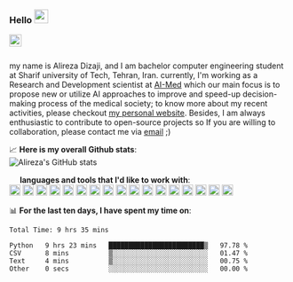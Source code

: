 ### Hello <img src="https://media.giphy.com/media/hvRJCLFzcasrR4ia7z/giphy.gif" width="25px">
<a href="https://www.linkedin.com/in/alireza-dizaji-43a634194/">
  <img align="left" alt="Alireza's LinkedIN" width="22px" src="https://raw.githubusercontent.com/peterthehan/peterthehan/master/assets/linkedin.svg" />
</a>

<!---
![](https://visitor-badge.glitch.me/badge?page_id=alirezadizaji.alirezadizaji)
--->
<br/><br/>

my name is Alireza Dizaji, and I am bachelor computer engineering student at Sharif university of Tech, Tehran, Iran. currently, I'm working as a Research and Development scientist at [AI-Med](https://aimed-sharif.ir)  which our main focus is to propose new or utilize AI approaches to improve and speed-up decision-making process of the medical society; to know more about my recent activities, please checkout [my personal website](https://alirezadizaji.github.io). Besides, I am always enthusiastic to contribute to open-source projects so If you are willing to collaboration, please contact me via [email](mailto:alirezadizaji@yahoo.com) ;)  

📈 **Here is my overall Github stats**:
</br>
![Alireza's GitHub stats](https://github-readme-stats.vercel.app/api?username=alirezadizaji&hide=stars&show_icons=true&count_private=true&theme=tokyonight)
</br>

<img height="15" src="https://user-images.githubusercontent.com/33565522/164893004-b8e1168a-4bcc-476a-8524-eadf29378fff.png"> **languages and tools that I'd like to work with**:
<br/>
<img height="20" src="https://cdn.jsdelivr.net/gh/devicons/devicon/icons/python/python-original.svg" />
<img height="20" src="https://cdn.jsdelivr.net/gh/devicons/devicon/icons/java/java-original.svg" />
<img height="20" src="https://cdn.jsdelivr.net/gh/devicons/devicon/icons/jupyter/jupyter-original.svg" />
<img height="20" src="https://cdn.jsdelivr.net/gh/devicons/devicon/icons/pytorch/pytorch-original.svg" />
<img height="20" src="https://cdn.jsdelivr.net/gh/devicons/devicon/icons/tensorflow/tensorflow-original.svg" />
<img height="20" src="https://cdn.jsdelivr.net/gh/devicons/devicon/icons/opencv/opencv-original.svg" />
<img height="20" src="https://cdn.jsdelivr.net/gh/devicons/devicon/icons/pandas/pandas-original.svg" />
<img height="20" src="https://cdn.jsdelivr.net/gh/devicons/devicon/icons/numpy/numpy-original.svg" />
<img height="20" src="https://cdn.jsdelivr.net/gh/devicons/devicon/icons/selenium/selenium-original.svg" />
<img height="20" src="https://cdn.jsdelivr.net/gh/devicons/devicon/icons/git/git-original.svg" />
<img height="20" src="https://cdn.jsdelivr.net/gh/devicons/devicon/icons/ansible/ansible-original.svg" />
<img height="20" src="https://cdn.jsdelivr.net/gh/devicons/devicon/icons/anaconda/anaconda-original.svg" />
<img height="20" src="https://cdn.jsdelivr.net/gh/devicons/devicon/icons/mysql/mysql-original.svg" />
<img height="20" src="https://cdn.jsdelivr.net/gh/devicons/devicon/icons/latex/latex-original.svg" />
<img height="20" src="https://cdn.jsdelivr.net/gh/devicons/devicon/icons/ssh/ssh-original.svg" />
<img height="20" src="https://cdn.jsdelivr.net/gh/devicons/devicon/icons/ubuntu/ubuntu-plain.svg" />
<img height="20" src="https://cdn.jsdelivr.net/gh/devicons/devicon/icons/vscode/vscode-original.svg" />

📊 **For the last ten days, I have spent my time on**:
<!--START_SECTION:waka-->

```text
Total Time: 9 hrs 35 mins

Python   9 hrs 23 mins   ████████████████████████▒   97.78 %
CSV      8 mins          ▒░░░░░░░░░░░░░░░░░░░░░░░░   01.47 %
Text     4 mins          ▒░░░░░░░░░░░░░░░░░░░░░░░░   00.75 %
Other    0 secs          ░░░░░░░░░░░░░░░░░░░░░░░░░   00.00 %
```

<!--END_SECTION:waka-->

<!---
[![Alireza's wakatime stats](https://github-readme-stats.vercel.app/api/wakatime?username=alirezadizaji&v=2)](https://wakatime.com/@alirezadizaji)
--->

<!---
[![Top Langs](https://github-readme-stats.vercel.app/api/top-langs/?username=alirezadizaji&exclude_repo=&langs_count=8&layout=compact)](https://github.com/alirezadizaji)
</br>
--->


<!---
[![Personal website](https://github-readme-stats.vercel.app/api/pin/?username=alirezadizaji&repo=styletransfer&show_owner=true)](https://github.com/alirezadizaji/StyleTransfer)
--->

<!---
alirezadizaji/alirezadizaji is a ✨ special ✨ repository because its `README.md` (this file) appears on your GitHub profile.
You can click the Preview link to take a look at your changes.
--->
